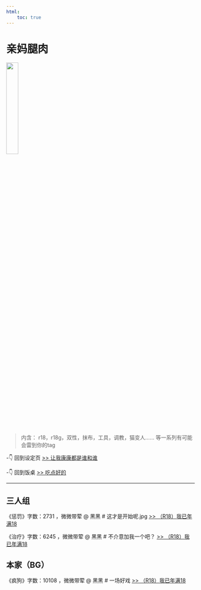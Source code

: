 ```yaml
---
html:
    toc: true
---
```





# 亲妈腿肉

<div float=left> <img src="http://qungz.photo.store.qq.com/qun-qungz/V50YH16A1AayyA3HiQbu3q16u411BSNe/V5bCQA4ODE1NjgzNjD55epl2LDhBg!!/800?w5=735&h5=1739&rf=viewer_421#pic_center" width = 25%/> </div>

>内含：
>r18，r18g，双性，抹布，工具，调教，猫变人……
>等一系列有可能会雷到你的tag



-👇 回到设定页
[>> 让我康康都是谁和谁](index.html)

-👇 回到饭桌 
[>> 吃点好的](fan.html)

---

## 三人组
《惩罚》字数：2731 ，微微带荤
@ 黑黑
\# 这才是开始呢.jpg
[>> （R18）我已年满18](惩罚.html)

《治疗》字数：6245 ，微微带荤
@ 黑黑
\# 不介意加我一个吧？
[>> （R18）我已年满18](治疗.html)

## 本家（BG）

《疯狗》字数：10108 ，微微带荤
@ 黑黑
\# 一场好戏
[>> （R18）我已年满18](疯狗.html)



